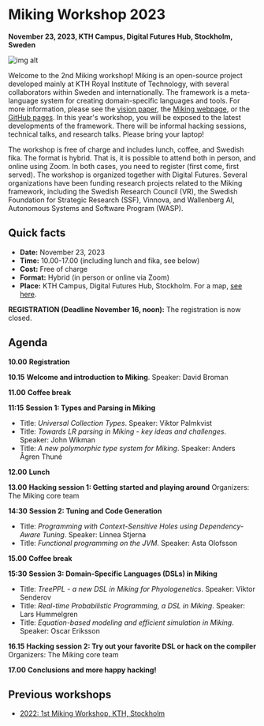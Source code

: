 # Miking Workshop 2023

**November 23, 2023, KTH Campus, Digital Futures Hub, Stockholm, Sweden**

![img alt](/img/background.jpg)

Welcome to the 2nd Miking workshop! Miking is an open-source project developed mainly at KTH Royal Institute of Technology, with several collaborators within Sweden and internationally. The framework is a meta-language system for creating domain-specific languages and tools. For more information, please see the [vision paper](https://people.kth.se/~dbro/papers/broman-2019-miking-vision.pdf), the [Miking webpage](https://miking.org/), or the [GitHub pages](https://github.com/miking-lang). In this year's workshop, you will be exposed to the latest developments of the framework. There will be informal hacking sessions, technical talks, and research talks. Please bring your laptop!

The workshop is free of charge and includes lunch, coffee, and Swedish fika. The format is hybrid. That is, it is possible to attend both in person, and online using Zoom. In both cases, you need to register (first come, first served). The workshop is organized together with Digital Futures. Several organizations have been funding research projects related to the Miking framework, including the Swedish Research Council (VR), the Swedish Foundation for Strategic Research (SSF), Vinnova, and Wallenberg AI, Autonomous Systems and Software Program (WASP).

## Quick facts


* **Date:** November 23, 2023
* **Time:** 10.00-17.00 (including lunch and fika, see below)
* **Cost:** Free of charge
* **Format:** Hybrid (in person or online via Zoom)
* **Place:** KTH Campus, Digital Futures Hub, Stockholm. For a map, [see here](https://www.digitalfutures.kth.se/contact/how-to-get-here/).

**REGISTRATION (Deadline November 16, noon):**  The registration is now closed.


## Agenda
**10.00** **Registration**

**10.15** **Welcome and introduction to Miking**.
Speaker: David Broman

**11.00** **Coffee break**

**11:15** **Session 1: Types and Parsing in Miking**

* Title: *Universal Collection Types*. Speaker: Viktor Palmkvist
* Title: *Towards LR parsing in Miking - key ideas and challenges*. Speaker: John Wikman
* Title: *A new polymorphic type system for Miking*. Speaker: Anders Ågren Thuné

**12.00** **Lunch**


**13.00** **Hacking session 1: Getting started and playing around**
  Organizers: The Miking core team

**14:30** **Session 2: Tuning and Code Generation**
* Title: *Programming with Context-Sensitive Holes using Dependency-Aware Tuning*. Speaker: Linnea Stjerna
* Title: *Functional programming on the JVM*. Speaker: Asta Olofsson

**15.00** **Coffee break**

**15:30** **Session 3: Domain-Specific Languages (DSLs) in Miking**

* Title: *TreePPL - a new DSL in Miking for Phyologenetics*. Speaker: Viktor Senderov
* Title: *Real-time Probabilistic Programming, a DSL in Miking*. Speaker: Lars Hummelgren
* Title: *Equation-based modeling and efficient simulation in Miking*. Speaker: Oscar Eriksson

**16.15** **Hacking session 2: Try out your favorite DSL or hack on the compiler**
Organizers: The Miking core team

**17.00** **Conclusions and more happy hacking!**



## Previous workshops

* [2022: 1st Miking Workshop, KTH, Stockholm](workshop-2022)
